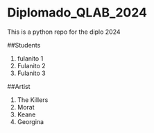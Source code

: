 # Diplomado_QLAB_2024
This is a python repo for the diplo 2024

##Students
1. fulanito 1
2. Fulanito 2
3. Fulanito 3

##Artist
1. The Killers
2. Morat
3. Keane
4. Georgina
